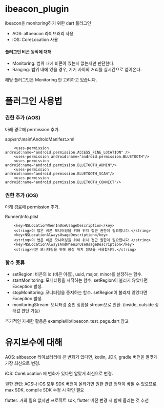 # ibeacon_plugin
ibeacon을 monitoring하기 위한 dart 플러그인

- AOS: altbeacon 라이브러리 사용
- iOS: CoreLocation 사용


#### 플러그인 비콘 동작에 대해
- Monitoring: 범위 내에 비콘이 있는지 없는지만 판단한다.
- Ranging: 범위 내에 있을 경우, 기기 사이의 거리를 실시간으로 얻어온다.

해당 플러그인은 Monitoring 만 고려하고 있습니다.

# 플러그인 사용법

### 권한 추가 (AOS)

아래 경로에 permission 추가.

app\src\main\AndroidManifest.xml
```
    <uses-permission android:name="android.permission.ACCESS_FINE_LOCATION" />
    <uses-permission android:name="android.permission.BLUETOOTH"/>
    <uses-permission android:name="android.permission.BLUETOOTH_ADMIN"/>
    <uses-permission android:name="android.permission.BLUETOOTH_SCAN"/>
    <uses-permission android:name="android.permission.BLUETOOTH_CONNECT"/>
```

### 권한 추가 (iOS)

아래 경로에 permission 추가.

Runner\Info.plist
```
	<key>NSLocationWhenInUseUsageDescription</key>
	<string>이 앱은 비콘 모니터링을 위해 위치 접근 권한이 필요합니다.</string>
	<key>NSLocationAlwaysUsageDescription</key>
	<string>이 앱은 비콘 모니터링을 위해 위치 접근 권한이 필요합니다.</string>
	<key>NSLocationAlwaysAndWhenInUseUsageDescription</key>
	<string>비콘 모니터링을 위해 항상 위치 정보를 사용합니다.</string>
```

### 함수 종류
- setRegion: 비콘의 id (비콘 이름), uuid, major, minor를 설정하는 함수.
- startMonitoring: 모니터링을 시작하는 함수. setRegion이 불리지 않았다면 Exception 발생.
- stopMonitoring: 모니터링을 중지하는 함수. setRegion이 불리지 않았다면 Exception 발생.
- monitoringStream: 모니터링 중인 상황을 stream으로 반환. (inside, outside 상태값 판단 가능)

추가적인 자세한 활용은 example\lib\ibeacon_test_page.dart 참고


# 유지보수에 대해

AOS: altbeacon 라이브러리에 큰 변화가 있다면, kotlin, JDK, gradle 버전을 알맞게 가장 최신으로 변경.

iOS: CoreLocation 에 변화가 있다면 알맞게 최신으로 변경.

권한 관련: AOS나 iOS 모두 SDK 버전이 올라가면 권한 관련 정책이 바뀔 수 있으므로 max SDK, compile SDK 수정 시 확인 필요

flutter: 거의 필요 없지만 프로젝트 sdk, flutter 버전 변경 시 함께 올리는 것 추천

